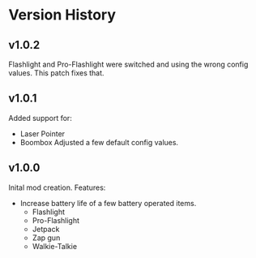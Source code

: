 # Version History

## v1.0.2
Flashlight and Pro-Flashlight were switched and using the wrong config values. This patch fixes that.

## v1.0.1
Added support for:
- Laser Pointer
- Boombox
Adjusted a few default config values.

## v1.0.0
Inital mod creation.
Features:
- Increase battery life of a few battery operated items.
	- Flashlight
	- Pro-Flashlight
	- Jetpack
	- Zap gun
	- Walkie-Talkie